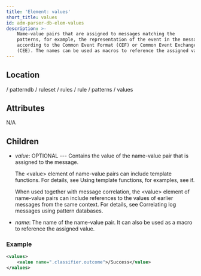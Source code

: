 ```yaml
---
title: 'Element: values'
short_title: values
id: adm-parser-db-elem-values
description: >-
	Name-value pairs that are assigned to messages matching the
	patterns, for example, the representation of the event in the message
	according to the Common Event Format (CEF) or Common Event Exchange
	(CEE). The names can be used as macros to reference the assigned values. (optional)
---
```


## Location

/ patterndb / ruleset / rules / rule / patterns / values

## Attributes

N/A

## Children

- *value*: OPTIONAL --- Contains the value of the name-value pair that
    is assigned to the message.

    The \<value\> element of name-value pairs can include template
    functions. For details, see Using template functions, for
    examples, see if.

    When used together with message correlation, the \<value\> element
    of name-value pairs can include references to the values of earlier
    messages from the same context. For details, see
    Correlating log messages using pattern databases.

- *name*: The name of the name-value pair. It can also be used as a
    macro to reference the assigned value.

### Example

```xml
<values>
    <value name=".classifier.outcome">/Success</value>
</values>
```
